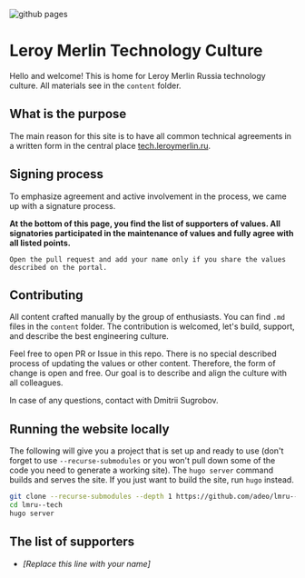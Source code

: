 ![github pages](https://github.com/adeo/lmru--tech/workflows/github%20pages/badge.svg) 

# Leroy Merlin Technology Culture

Hello and welcome! This is home for Leroy Merlin Russia technology culture. All materials see in the `content` folder.

## What is the purpose

The main reason for this site is to have all common technical agreements in a written form in the central place [tech.leroymerlin.ru](https://tech.leroymerlin.ru/).

## Signing process

To emphasize agreement and active involvement in the process, we came up with a signature process.

**At the bottom of this page, you find the list of supporters of values.
All signatories participated in the maintenance of values and fully agree with all listed points.**

```
Open the pull request and add your name only if you share the values described on the portal.
```

## Contributing

All content crafted manually by the group of enthusiasts.
You can find `.md` files in the `content` folder.
The contribution is welcomed, let's build, support, and describe the best engineering culture.

Feel free to open PR or Issue in this repo. 
There is no special described process of updating the values or other content.
Therefore, the form of change is open and free. 
Our goal is to describe and align the culture with all colleagues.

In case of any questions, contact with Dmitrii Sugrobov.

## Running the website locally

The following will give you a project that is set up and ready to use (don't forget to use `--recurse-submodules` or you won't pull down some of the code you need to generate a working site). The `hugo server` command builds and serves the site. If you just want to build the site, run `hugo` instead.

```bash
git clone --recurse-submodules --depth 1 https://github.com/adeo/lmru--tech
cd lmru--tech
hugo server
```

## The list of supporters

* *[Replace this line with your name]*